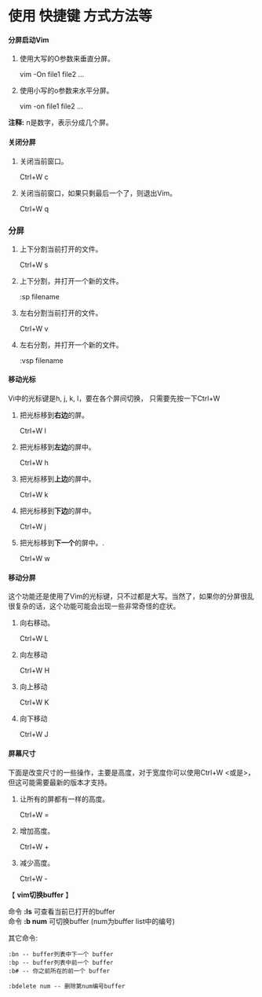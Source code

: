 # 使用 快捷键 方式方法等

#### 分屏启动Vim

1. 使用大写的O参数来垂直分屏。 

    vim -On file1 file2 ...
1. 使用小写的o参数来水平分屏。 

    vim -on file1 file2 ...

**注释:** n是数字，表示分成几个屏。

#### 关闭分屏 

1. 关闭当前窗口。 

    Ctrl+W c
1. 关闭当前窗口，如果只剩最后一个了，则退出Vim。 

    Ctrl+W q

### 分屏

1. 上下分割当前打开的文件。 

    Ctrl+W s
1. 上下分割，并打开一个新的文件。 

    :sp filename
1. 左右分割当前打开的文件。 

    Ctrl+W v
1. 左右分割，并打开一个新的文件。 

    :vsp filename

#### 移动光标

Vi中的光标键是h, j, k, l，要在各个屏间切换， 只需要先按一下Ctrl+W

1. 把光标移到**右边**的屏。 

    Ctrl+W l
1. 把光标移到**左边**的屏中。 

    Ctrl+W h
1. 把光标移到**上边**的屏中。 

    Ctrl+W k
1. 把光标移到**下边**的屏中。 

    Ctrl+W j
1. 把光标移到**下一个**的屏中。. 

    Ctrl+W w

#### 移动分屏

这个功能还是使用了Vim的光标键，只不过都是大写。当然了，如果你的分屏很乱很复杂的话，这个功能可能会出现一些非常奇怪的症状。

1. 向右移动。 

    Ctrl+W L
1. 向左移动 

    Ctrl+W H
1. 向上移动 

    Ctrl+W K
1. 向下移动 

    Ctrl+W J

#### 屏幕尺寸

下面是改变尺寸的一些操作，主要是高度，对于宽度你可以使用Ctrl+W <或是>，但这可能需要最新的版本才支持。

1. 让所有的屏都有一样的高度。 

    Ctrl+W =
1. 增加高度。 

    Ctrl+W +
1. 减少高度。 

    Ctrl+W -

【 **vim切换buffer** 】

命令 **:ls** 可查看当前已打开的buffer   
命令 **:b num** 可切换buffer (num为buffer list中的编号)   
  
其它命令:   

    :bn -- buffer列表中下一个 buffer   
    :bp -- buffer列表中前一个 buffer   
    :b# -- 你之前所在的前一个 buffer

    :bdelete num -- 删除第num编号buffer

